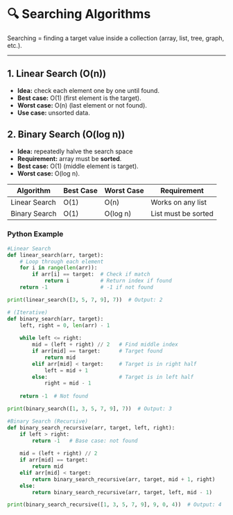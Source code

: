 # 🔍 Searching Algorithms

Searching = finding a target value inside a collection (array, list, tree, graph, etc.).

---

## 1. Linear Search (O(n))
- **Idea:** check each element one by one until found.
- **Best case:** O(1) (first element is the target).
- **Worst case:** O(n) (last element or not found).
- **Use case:** unsorted data.

## 2. Binary Search (O(log n))
- **Idea:** repeatedly halve the search space
- **Requirement:** array must be **sorted**.
- **Best case:** O(1) (middle element is target).
- **Worst case:** O(log n).

| Algorithm     | Best Case | Worst Case | Requirement         |
| ------------- | --------- | ---------- | ------------------- |
| Linear Search | O(1)      | O(n)       | Works on any list   |
| Binary Search | O(1)      | O(log n)   | List must be sorted |

### Python Example
```python
#Linear Search
def linear_search(arr, target):
    # Loop through each element
    for i in range(len(arr)):
        if arr[i] == target:  # Check if match
            return i          # Return index if found
    return -1                 # -1 if not found

print(linear_search([3, 5, 7, 9], 7))  # Output: 2

# (Iterative)
def binary_search(arr, target):
    left, right = 0, len(arr) - 1
    
    while left <= right:
        mid = (left + right) // 2   # Find middle index
        if arr[mid] == target:      # Target found
            return mid
        elif arr[mid] < target:     # Target is in right half
            left = mid + 1
        else:                       # Target is in left half
            right = mid - 1
    
    return -1  # Not found

print(binary_search([1, 3, 5, 7, 9], 7))  # Output: 3

#Binary Search (Recursive)
def binary_search_recursive(arr, target, left, right):
    if left > right:
        return -1   # Base case: not found
    
    mid = (left + right) // 2
    if arr[mid] == target:
        return mid
    elif arr[mid] < target:
        return binary_search_recursive(arr, target, mid + 1, right)
    else:
        return binary_search_recursive(arr, target, left, mid - 1)

print(binary_search_recursive([1, 3, 5, 7, 9], 9, 0, 4))  # Output: 4




